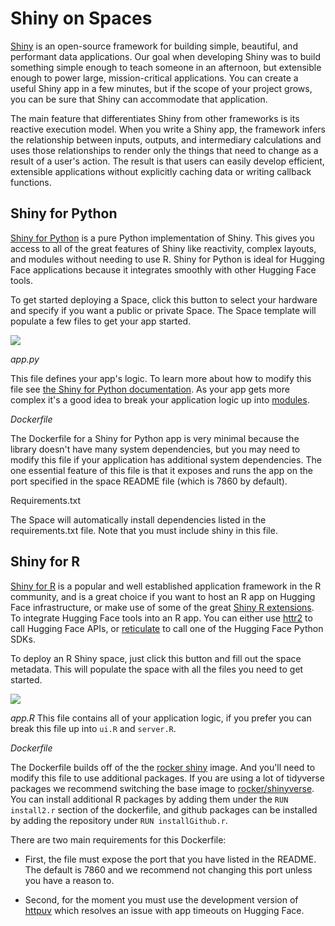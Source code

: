 # Shiny on Spaces

[Shiny](https://shiny.posit.co/) is an open-source framework for building simple, beautiful, and performant data applications. 
Our goal when developing Shiny was to build something simple enough to teach someone in an afternoon, but extensible enough to power large, mission-critical applications. 
You can create a useful Shiny app in a few minutes, but if the scope of your project grows, you can be sure that Shiny can accommodate that application.

The main feature that differentiates Shiny from other frameworks is its reactive execution model. 
When you write a Shiny app, the framework infers the relationship between inputs, outputs, and intermediary calculations and uses those relationships to render only the things that need to change as a result of a user's action. 
The result is that users can easily develop efficient, extensible applications without explicitly caching data or writing callback functions.

## Shiny for Python

[Shiny for Python](https://shiny.rstudio.com/py/) is a pure Python implementation of Shiny. 
This gives you access to all of the great features of Shiny like reactivity, complex layouts, and modules without needing to use R. 
Shiny for Python is ideal for Hugging Face applications because it integrates smoothly with other Hugging Face tools.

To get started deploying a Space, click this button to select your hardware and specify if you want a public or private Space.
The Space template will populate a few files to get your app started.

<a  href="https://huggingface.co/new-space?template=posit/shiny-for-python-template"> <img src="https://huggingface.co/datasets/huggingface/badges/raw/main/deploy-to-spaces-lg.svg"/> </a>


_app.py_

This file defines your app's logic. To learn more about how to modify this file see [the Shiny for Python documentation](https://shiny.rstudio.com/py/docs/overview.html). 
As your app gets more complex it\'s a good idea to break your application logic up into [modules](https://shiny.rstudio.com/py/docs/workflow-modules.html).

_Dockerfile_

The Dockerfile for a Shiny for Python app is very minimal because the library doesn't have many system dependencies, but you may need to modify this file if your application has additional system dependencies. 
The one essential feature of this file is that it exposes and runs the app on the port specified in the space README file (which is 7860 by default).

Requirements.txt

The Space will automatically install dependencies listed in the requirements.txt file. 
Note that you must include shiny in this file.

## **Shiny for R**

[Shiny for R](https://shiny.rstudio.com/) is a popular and well established application framework in the R community, and is a great choice if you want to host an R app on Hugging Face infrastructure, or make use of some of the great [Shiny R extensions](https://github.com/nanxstats/awesome-shiny-extensions). 
To integrate Hugging Face tools into an R app. 
You can either use [httr2](https://httr2.r-lib.org/) to call Hugging Face APIs, or [reticulate](https://rstudio.github.io/reticulate/) to call one of the Hugging Face Python SDKs.

To deploy an R Shiny space, just click this button and fill out the space metadata. 
This will populate the space with all the files you need to get started.

<a  href="https://huggingface.co/new-space?template=posit/shiny-for-r-template"> <img src="https://huggingface.co/datasets/huggingface/badges/raw/main/deploy-to-spaces-lg.svg"/> </a>


_app.R_
This file contains all of your application logic, if you prefer you can break this file up into `ui.R` and `server.R`.

_Dockerfile_

The Dockerfile builds off of the the [rocker shiny](https://hub.docker.com/r/rocker/shiny) image. And you\'ll need to modify this file to use additional packages. 
If you are using a lot of tidyverse packages we recommend switching the base image to [rocker/shinyverse](https://hub.docker.com/r/rocker/shiny-verse).
You can install additional R packages by adding them under the `RUN install2.r` section of the dockerfile, and github packages can be installed by adding the repository under `RUN installGithub.r`.

There are two main requirements for this Dockerfile:

-   First, the file must expose the port that you have listed in the README. The default is 7860 and we recommend not changing this port unless you have a reason to.

-   Second, for the moment you must use the development version of [httpuv](https://github.com/rstudio/httpuv) which resolves an issue with app timeouts on Hugging Face.
